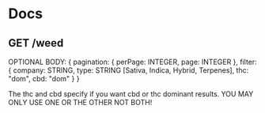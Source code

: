 # Docs

## GET /weed

OPTIONAL BODY: {
pagination: {
perPage: INTEGER,
page: INTEGER
},
filter: {
company: STRING,
type: STRING [Sativa, Indica, Hybrid, Terpenes],
thc: "dom",
cbd: "dom"
}
}

The thc and cbd specify if you want cbd or thc dominant results.
YOU MAY ONLY USE ONE OR THE OTHER NOT BOTH!
